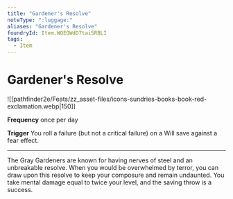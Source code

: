 ```yaml
---
title: "Gardener's Resolve"
noteType: ":luggage:"
aliases: "Gardener's Resolve"
foundryId: Item.WQEOWdD7tai5RBLI
tags:
  - Item
---
```


# Gardener's Resolve
![[pathfinder2e/Feats/zz_asset-files/icons-sundries-books-book-red-exclamation.webp|150]]

**Frequency** once per day

**Trigger** You roll a failure (but not a critical failure) on a Will save against a fear effect.

* * *

The Gray Gardeners are known for having nerves of steel and an unbreakable resolve. When you would be overwhelmed by terror, you can draw upon this resolve to keep your composure and remain undaunted. You take mental damage equal to twice your level, and the saving throw is a success.
